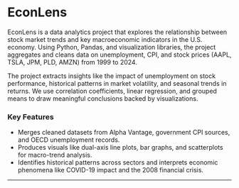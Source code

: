 # EconLens

EconLens is a data analytics project that explores the relationship between stock market trends and key macroeconomic indicators in the U.S. economy. Using Python, Pandas, and visualization libraries, the project aggregates and cleans data on unemployment, CPI, and stock prices (AAPL, TSLA, JPM, PLD, AMZN) from 1999 to 2024.

The project extracts insights like the impact of unemployment on stock performance, historical patterns in market volatility, and seasonal trends in returns. We use correlation coefficients, linear regression, and grouped means to draw meaningful conclusions backed by visualizations.

### Key Features
- Merges cleaned datasets from Alpha Vantage, government CPI sources, and OECD unemployment records.
- Produces visuals like dual-axis line plots, bar graphs, and scatterplots for macro-trend analysis.
- Identifies historical patterns across sectors and interprets economic phenomena like COVID-19 impact and the 2008 financial crisis.

---
